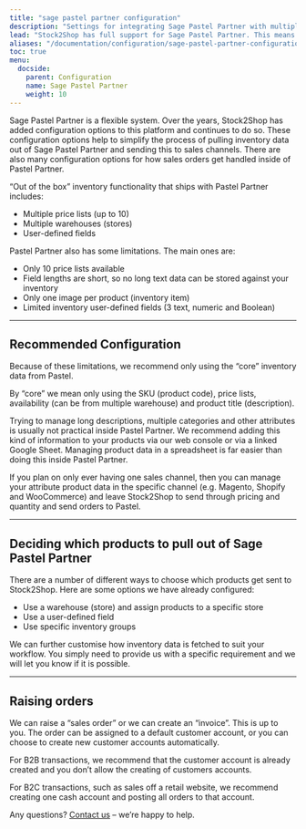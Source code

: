 ```yaml
---
title: "sage pastel partner configuration"
description: "Settings for integrating Sage Pastel Partner with multiple sales channels such as Magento, Woocommerce, Shopify and Stock2Shop's B2B ordering platform. Let us work with you to create the perfect workflow for your business."
lead: "Stock2Shop has full support for Sage Pastel Partner. This means that inventory information can be fetched and orders can be raised, simply and easily."
aliases: "/documentation/configuration/sage-pastel-partner-configuration/"
toc: true
menu:
  docside:
    parent: Configuration
    name: Sage Pastel Partner
    weight: 10
---
```


Sage Pastel Partner is a flexible system. Over the years, Stock2Shop has added configuration options to this platform and continues to do so. These configuration options help to simplify the process of pulling inventory data out of Sage Pastel Partner and sending this to sales channels. There are also many configuration options for how sales orders get handled inside of Pastel Partner.

“Out of the box” inventory functionality that ships with Pastel Partner includes:

- Multiple price lists (up to 10)
- Multiple warehouses (stores)
- User-defined fields

Pastel Partner also has some limitations. The main ones are:

- Only 10 price lists available
- Field lengths are short, so no long text data can be stored against your inventory
- Only one image per product (inventory item)
- Limited inventory user-defined fields (3 text, numeric and Boolean)

---
## Recommended Configuration
Because of these limitations, we recommend only using the “core” inventory data from Pastel.

By “core” we mean only using the SKU (product code), price lists, availability (can be from multiple warehouse) and product title (description).

Trying to manage long descriptions, multiple categories and other attributes is usually not practical inside Pastel Partner. We recommend adding this kind of information to your products via our web console or via a linked Google Sheet. Managing product data in a spreadsheet is far easier than doing this inside Pastel Partner.

If you plan on only ever having one sales channel, then you can manage your attribute product data in the specific channel (e.g. Magento, Shopify and WooCommerce) and leave Stock2Shop to send through pricing and quantity and send orders to Pastel.

---
## Deciding which products to pull out of Sage Pastel Partner
There are a number of different ways to choose which products get sent to Stock2Shop. Here are some options we have already configured:

- Use a warehouse (store) and assign products to a specific store
- Use a user-defined field
- Use specific inventory groups

We can further customise how inventory data is fetched to suit your workflow. You simply need to provide us with a specific requirement and we will let you know if it is possible.

---
## Raising orders
We can raise a “sales order” or we can create an “invoice”. This is up to you. The order can be assigned to a default customer account, or you can choose to create new customer accounts automatically.

For B2B transactions, we recommend that the customer account is already created and you don’t allow the creating of customers accounts.

For B2C transactions, such as sales off a retail website, we recommend creating one cash account and posting all orders to that account.

Any questions? [Contact us](/contact-us) – we’re happy to help.